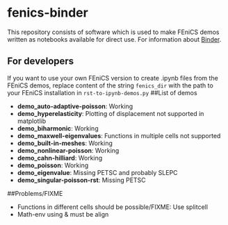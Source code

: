 # fenics-binder
This repository consists of software which is used to make FEniCS demos written as notebooks available for direct use.
For information about [Binder](http://mybinder.org/).

## For developers
If you want to use your own FEniCS version to create .ipynb files from the FEniCS demos, replace content of the string 
`fenics_dir` with the path to your FEniCS installation in `rst-to-ipynb-demos.py`
##List of demos
- **demo_auto-adaptive-poisson**: Working
- **demo_hyperelasticity**: Plotting of displacement not supported in matplotlib
- **demo_biharmonic**: Working
- **demo_maxwell-eigenvalues**: Functions in multiple cells not supported
- **demo_built-in-meshes**: Working
- **demo_nonlinear-poisson**: Working
- **demo_cahn-hilliard**: Working
- **demo_poisson**: Working
- **demo_eigenvalue**: Missing PETSC and probably SLEPC
- **demo_singular-poisson-rst**: Missing PETSC

##Problems/FIXME
- Functions in different cells should be possible/FIXME: Use splitcell
- Math-env using & must be align
